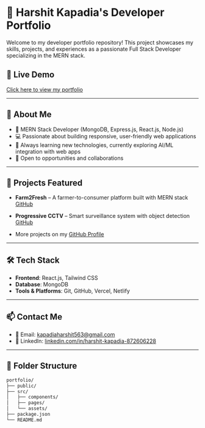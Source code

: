 # 🌟 Harshit Kapadia's Developer Portfolio

Welcome to my developer portfolio repository! This project showcases my skills, projects, and experiences as a passionate Full Stack Developer specializing in the MERN stack.

## 🔗 Live Demo

[Click here to view my portfolio](https://harshit-kapadia-portfolio.vercel.app/)

---

## 📌 About Me

- 🔭 MERN Stack Developer (MongoDB, Express.js, React.js, Node.js)
- 💻 Passionate about building responsive, user-friendly web applications
- 🌱 Always learning new technologies, currently exploring AI/ML integration with web apps
- 🚀 Open to opportunities and collaborations

---

## 💼 Projects Featured

- **Farm2Fresh** – A farmer-to-consumer platform built with MERN stack  
  [GitHub](https://github.com/HARSHIT05060/Farm2Fresh)

- **Progressive CCTV** – Smart surveillance system with object detection  
  [GitHub](https://github.com/HARSHIT05060/Progressive)

- More projects on my [GitHub Profile](https://github.com/HARSHIT05060)

---

## 🛠️ Tech Stack

- **Frontend**: React.js, Tailwind CSS 
- **Database**: MongoDB  
- **Tools & Platforms**: Git, GitHub, Vercel, Netlify

---

## 📫 Contact Me

- 📧 Email: kapadiaharshit563@gmail.com  
- 💼 LinkedIn: [linkedin.com/in/harshit-kapadia-872606228](https://www.linkedin.com/in/harshit-kapadia-872606228)

---

## 📂 Folder Structure

```bash
portfolio/
├── public/
├── src/
│   ├── components/
│   ├── pages/
│   └── assets/
├── package.json
└── README.md
